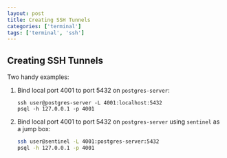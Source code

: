 ```yaml
---
layout: post
title: Creating SSH Tunnels
categories: ['terminal']
tags: ['terminal', 'ssh']
---
```


## Creating SSH Tunnels

Two handy examples:

1. Bind local port 4001 to port 5432 on `postgres-server`:

    ```
    ssh user@postgres-server -L 4001:localhost:5432
    psql -h 127.0.0.1 -p 4001
    ```

2. Bind local port 4001 to port 5432 on `postgres-server` using `sentinel` as a jump box:

    ```sh
    ssh user@sentinel -L 4001:postgres-server:5432
    psql -h 127.0.0.1 -p 4001
    ```
